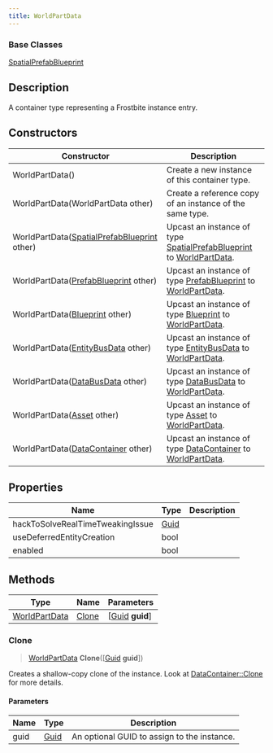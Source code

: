 ```yaml
---
title: WorldPartData
---
```

### Base Classes

[SpatialPrefabBlueprint](SpatialPrefabBlueprint)

## Description

A container type representing a Frostbite instance entry.

## Constructors

| Constructor                                                              | Description                                                                                                       |
| ------------------------------------------------------------------------ | ----------------------------------------------------------------------------------------------------------------- |
| WorldPartData()                                                          | Create a new instance of this container type.                                                                     |
| WorldPartData(WorldPartData other)                                       | Create a reference copy of an instance of the same type.                                                          |
| WorldPartData([SpatialPrefabBlueprint](SpatialPrefabBlueprint) other)    | Upcast an instance of type [SpatialPrefabBlueprint](SpatialPrefabBlueprint) to [WorldPartData](WorldPartData).    |
| WorldPartData([PrefabBlueprint](PrefabBlueprint) other)                  | Upcast an instance of type [PrefabBlueprint](PrefabBlueprint) to [WorldPartData](WorldPartData).                  |
| WorldPartData([Blueprint](Blueprint) other)                              | Upcast an instance of type [Blueprint](Blueprint) to [WorldPartData](WorldPartData).                              |
| WorldPartData([EntityBusData](EntityBusData) other)                      | Upcast an instance of type [EntityBusData](EntityBusData) to [WorldPartData](WorldPartData).                      |
| WorldPartData([DataBusData](DataBusData) other)                          | Upcast an instance of type [DataBusData](DataBusData) to [WorldPartData](WorldPartData).                          |
| WorldPartData([Asset](Asset) other)                                      | Upcast an instance of type [Asset](Asset) to [WorldPartData](WorldPartData).                                      |
| WorldPartData([DataContainer](/vext/ref/shared/class/datacontainer) other) | Upcast an instance of type [DataContainer](/vext/ref/shared/class/datacontainer) to [WorldPartData](WorldPartData). |

## Properties

| Name                             | Type                              | Description |
| -------------------------------- | --------------------------------- | ----------- |
| hackToSolveRealTimeTweakingIssue | [Guid](/vext/ref/shared/class/Guid) |             |
| useDeferredEntityCreation        | bool                              |             |
| enabled                          | bool                              |             |

## Methods

| Type                           | Name            | Parameters                                     |
| ------------------------------ | --------------- | ---------------------------------------------- |
| [WorldPartData](WorldPartData) | [Clone](#clone) | \[[Guid](/vext/ref/shared/class/guid) **guid**\] |

### Clone

> [WorldPartData](WorldPartData) **Clone**(\[[Guid](/vext/ref/shared/class/guid) **guid**\])

Creates a shallow-copy clone of the instance. Look at [DataContainer::Clone](/vext/ref/shared/class/datacontainer#clone) for more details.

#### Parameters

| Name | Type         | Description                                 |
| ---- | ------------ | ------------------------------------------- |
| guid | [Guid](Guid) | An optional GUID to assign to the instance. |
